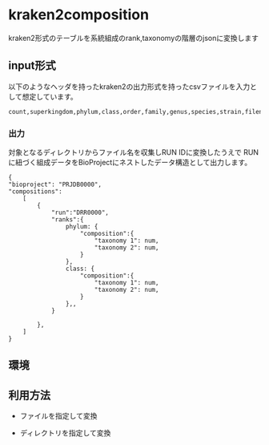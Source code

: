 # kraken2composition

kraken2形式のテーブルを系統組成のrank,taxonomyの階層のjsonに変換します



## input形式

以下のようなヘッダを持ったkraken2の出力形式を持ったcsvファイルを入力として想定しています。

```
count,superkingdom,phylum,class,order,family,genus,species,strain,filename,sig_name,sig_md5,total_counts
```

### 出力

対象となるディレクトリからファイル名を収集しRUN IDに変換したうえで
RUNに紐づく組成データをBioProjectにネストしたデータ構造として出力します。


```
{
"bioproject": "PRJDB0000",
"compositions":
    [
        {
            "run":"DRR0000",
            "ranks":{
                phylum: {
                    "composition":{
                        "taxonomy 1": num,
                        "taxonomy 2": num,
                    }
                },
                class: {
                    "composition":{
                        "taxonomy 1": num,
                        "taxonomy 2": num,
                    }
                },,
            }
            
        },
    ]
} 
```


## 環境


## 利用方法

- ファイルを指定して変換


- ディレクトリを指定して変換



